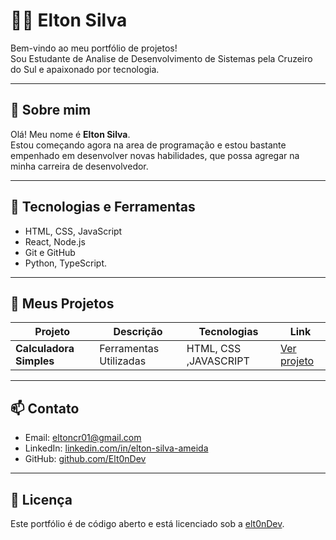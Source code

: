 # 👨‍💻 Elton Silva

Bem-vindo ao meu portfólio de projetos!  
Sou Estudante de Analise de Desenvolvimento de Sistemas pela Cruzeiro do Sul e apaixonado por tecnologia.

---

## 🧠 Sobre mim

Olá! Meu nome é **Elton Silva**.  
Estou começando agora na area de programação e estou bastante empenhado em desenvolver novas habilidades, que possa agregar na minha carreira de desenvolvedor.

---

## 🚀 Tecnologias e Ferramentas

- HTML, CSS, JavaScript
- React, Node.js
- Git e GitHub
- Python, TypeScript.

---

## 📂 Meus Projetos

| Projeto | Descrição | Tecnologias | Link |
|--------|------------|-------------|------|
| **Calculadora Simples** | Ferramentas Utilizadas | HTML, CSS ,JAVASCRIPT  |[Ver projeto](file:///C:/Users/elton/OneDrive/Desktop/cauculadora/Index.html) |

---
## 📫 Contato

- Email: eltoncr01@gmail.com 
- LinkedIn: [linkedin.com/in/elton-silva-ameida](https://www.linkedin.com/in/elton-silva-almeida-76ab37175/)  
- GitHub: [github.com/Elt0nDev](https://github.com/Elt0nDev)

---

## 📝 Licença

Este portfólio é de código aberto e está licenciado sob a [elt0nDev](elt0nDev).


